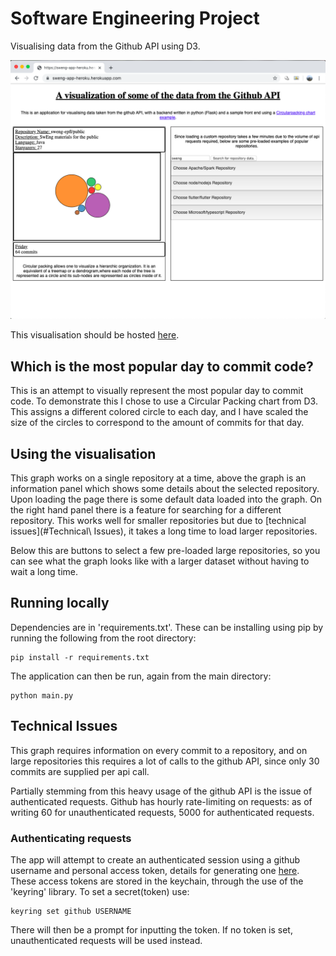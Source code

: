 
# Software Engineering Project
Visualising data from the Github API using D3.

![image](./misc/sweng_app.png)

This visualisation should be hosted [here](https://sweng-app-heroku.herokuapp.com/).

## Which is the most popular day to commit code?
This is an attempt to visually represent the most popular day to commit code. To demonstrate this I chose to use a Circular Packing chart from D3. This assigns a different colored circle to each day, and I have scaled the size of the circles to correspond to the amount of commits for that day. 

## Using the visualisation
This graph works on a single repository at a time, above the graph is an information panel which shows some details about the selected repository. Upon loading the page there is some default data loaded into the graph. On the right hand panel there is a feature for searching for a different repository. This works well for smaller repositories but due to [technical issues](#Technical\ Issues), it takes a long time to load larger repositories. 

Below this are buttons to select a few pre-loaded large repositories, so you can see what the graph looks like with a larger dataset without having to wait a long time. 

## Running locally
Dependencies are in 'requirements.txt'. These can be installing using pip by running the following from the root directory:
```
pip install -r requirements.txt 
```
The application can then be run, again from the main directory:
```
python main.py
```

## Technical Issues

This graph requires information on every commit to a repository, and on large repositories this requires a lot of calls to the github API, since only 30 commits are supplied per api call.

Partially stemming from this heavy usage of the github API is the issue of authenticated requests. Github has hourly rate-limiting on requests: as of writing 60 for unauthenticated requests, 5000 for authenticated requests.

### Authenticating requests
The app will attempt to create an authenticated session using a github username and personal access token, details for generating one [here](https://help.github.com/en/github/authenticating-to-github/creating-a-personal-access-token-for-the-command-line).
These access tokens are stored in the keychain, through the use of the 'keyring' library.
To set a secret(token) use:
``` 
keyring set github USERNAME
```
There will then be a prompt for inputting the token. If no token is set, unauthenticated requests will be used instead. 

